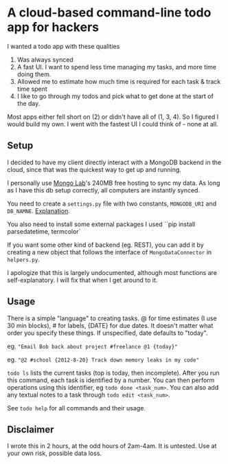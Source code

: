 # A cloud-based command-line todo app for hackers

I wanted a todo app with these qualities

1. Was always synced
2. A fast UI. I want to spend less time managing my tasks, and more time
   doing them.
3. Allowed me to estimate how much time is required for each task &
   track time spent
4. I like to go through my todos and pick what to get done at the start
   of the day. 

Most apps either fell short on (2) or didn't have all of (1, 3, 4). So I
figured I would build my own. I went with the fastest UI I could think
of - none at all.

## Setup

I decided to have my client directly interact with a MongoDB backend in
the cloud, since that was the quickest way to get up and running.

I personally use [Mongo Lab](https://mongolab.com)'s 240MB free hosting
to sync my data. As long as I have this db setup correctly, all
computers are instantly synced.

You need to create a `settings.py` file with two constants,
`MONGODB_URI` and `DB_NAMNE`.
[Explanation](https://github.com/mongolab/mongodb-driver-examples/blob/master/python/pymongo_simple_example.py).

You also need to install some external packages I used ``pip install
parsedatetime, termcolor`

If you want some other kind of backend (eg. REST), you can add it by
creating a new object that follows the interface of `MongoDataConnector`
in `helpers.py`.

I apologize that this is largely undocumented, although most functions
are self-explanatory. I will fix that when I get around to it.


## Usage

There is a simple "language" to creating tasks. @ for time estimates (I
use 30 min blocks), # for labels, {DATE} for due dates. It doesn't
matter what order you specify these things. If unspecified, date defaults to "today".

eg. `"Email Bob back about project #freelance @1 {today}"`

eg. `"@2 #school {2012-8-20} Track down memory leaks in my code"`

`todo ls` lists the current tasks (top is today, then incomplete). After
you run this command, each task is identified by a number. You can then
perform operations using this identifier, eg `todo done <task_num>`.
You can also add any textual notes to a task through `todo edit
<task_num>`.

See `todo help` for all commands and their usage.

## Disclaimer

I wrote this in 2 hours, at the odd hours of 2am-4am. It is untested.
Use at your own risk, possible data loss.
